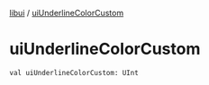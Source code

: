 [libui](index.md) / [uiUnderlineColorCustom](./ui-underline-color-custom.md)

# uiUnderlineColorCustom

`val uiUnderlineColorCustom: UInt`